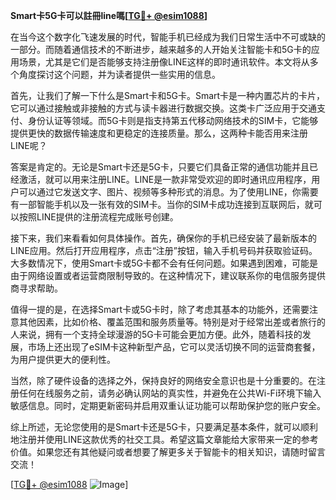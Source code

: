 **Smart卡5G卡可以註冊line嗎[[TG💪+ @esim1088](https://t.me/s/esim1088)]**

在当今这个数字化飞速发展的时代，智能手机已经成为我们日常生活中不可或缺的一部分。而随着通信技术的不断进步，越来越多的人开始关注智能卡和5G卡的应用场景，尤其是它们是否能够支持注册像LINE这样的即时通讯软件。本文将从多个角度探讨这个问题，并为读者提供一些实用的信息。

首先，让我们了解一下什么是Smart卡和5G卡。Smart卡是一种内置芯片的卡片，它可以通过接触或非接触的方式与读卡器进行数据交换。这类卡广泛应用于交通支付、身份认证等领域。而5G卡则是指支持第五代移动网络技术的SIM卡，它能够提供更快的数据传输速度和更稳定的连接质量。那么，这两种卡能否用来注册LINE呢？

答案是肯定的。无论是Smart卡还是5G卡，只要它们具备正常的通信功能并且已经激活，就可以用来注册LINE。LINE是一款非常受欢迎的即时通讯应用程序，用户可以通过它发送文字、图片、视频等多种形式的消息。为了使用LINE，你需要有一部智能手机以及一张有效的SIM卡。当你的SIM卡成功连接到互联网后，就可以按照LINE提供的注册流程完成账号创建。

接下来，我们来看看如何具体操作。首先，确保你的手机已经安装了最新版本的LINE应用。然后打开应用程序，点击“注册”按钮，输入手机号码并获取验证码。大多数情况下，使用Smart卡或5G卡都不会有任何问题。如果遇到困难，可能是由于网络设置或者运营商限制导致的。在这种情况下，建议联系你的电信服务提供商寻求帮助。

值得一提的是，在选择Smart卡或5G卡时，除了考虑其基本的功能外，还需要注意其他因素，比如价格、覆盖范围和服务质量等。特别是对于经常出差或者旅行的人来说，拥有一个支持全球漫游的5G卡可能会更加方便。此外，随着科技的发展，市场上还出现了eSIM卡这种新型产品，它可以灵活切换不同的运营商套餐，为用户提供更大的便利性。

当然，除了硬件设备的选择之外，保持良好的网络安全意识也是十分重要的。在注册任何在线服务之前，请务必确认网站的真实性，并避免在公共Wi-Fi环境下输入敏感信息。同时，定期更新密码并启用双重认证功能可以帮助保护您的账户安全。

综上所述，无论您使用的是Smart卡还是5G卡，只要满足基本条件，就可以顺利地注册并使用LINE这款优秀的社交工具。希望这篇文章能给大家带来一定的参考价值。如果您还有其他疑问或者想要了解更多关于智能卡的相关知识，请随时留言交流！

[[TG💪+ @esim1088](https://t.me/s/esim1088) ![Image](https://i.postimg.cc/4NQfJmqS/Snipaste-2025-05-13-00-14-12.png)]